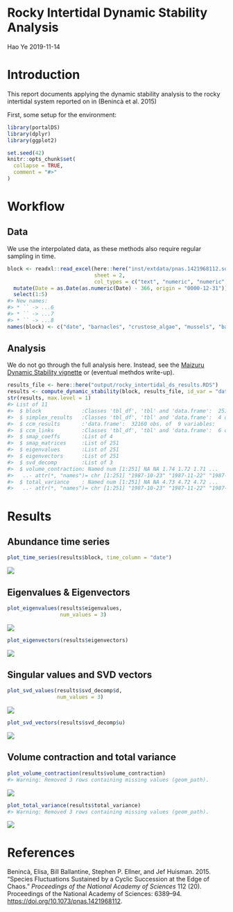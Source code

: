 Rocky Intertidal Dynamic Stability Analysis
================
Hao Ye
2019-11-14

# Introduction

This report documents applying the dynamic stability analysis to the
rocky intertidal system reported on in (Benincà et al. 2015)

First, some setup for the environment:

``` r
library(portalDS)
library(dplyr)
library(ggplot2)

set.seed(42)
knitr::opts_chunk$set(
  collapse = TRUE,
  comment = "#>"
)
```

# Workflow

## Data

We use the interpolated data, as these methods also require regular
sampling in
time.

``` r
block <- readxl::read_excel(here::here("inst/extdata/pnas.1421968112.sd01.xlsx"), 
                            sheet = 2, 
                            col_types = c("text", "numeric", "numeric", "numeric", "numeric", "guess", "guess", "guess")) %>%
  mutate(Date = as.Date(as.numeric(Date) - 366, origin = "0000-12-31")) %>%
  select(1:5)
#> New names:
#> * `` -> ...6
#> * `` -> ...7
#> * `` -> ...8
names(block) <- c("date", "barnacles", "crustose_algae", "mussels", "bare_rock")
```

## Analysis

We do not go through the full analysis here. Instead, see the [Maizuru
Dynamic Stability
vignette](https://ha0ye.github.io/portalDS/articles/maizuru-dynamic-stability.html)
or (eventual methdos write-up).

``` r
results_file <- here::here("output/rocky_intertidal_ds_results.RDS")
results <- compute_dynamic_stability(block, results_file, id_var = "date")
str(results, max.level = 1)
#> List of 11
#>  $ block             :Classes 'tbl_df', 'tbl' and 'data.frame':  251 obs. of  5 variables:
#>  $ simplex_results   :Classes 'tbl_df', 'tbl' and 'data.frame':  4 obs. of  5 variables:
#>  $ ccm_results       :'data.frame':  32160 obs. of  9 variables:
#>  $ ccm_links         :Classes 'tbl_df', 'tbl' and 'data.frame':  6 obs. of  5 variables:
#>  $ smap_coeffs       :List of 4
#>  $ smap_matrices     :List of 251
#>  $ eigenvalues       :List of 251
#>  $ eigenvectors      :List of 251
#>  $ svd_decomp        :List of 3
#>  $ volume_contraction: Named num [1:251] NA NA 1.74 1.72 1.71 ...
#>   ..- attr(*, "names")= chr [1:251] "1987-10-23" "1987-11-22" "1987-12-22" "1988-01-21" ...
#>  $ total_variance    : Named num [1:251] NA NA 4.73 4.72 4.72 ...
#>   ..- attr(*, "names")= chr [1:251] "1987-10-23" "1987-11-22" "1987-12-22" "1988-01-21" ...
```

# Results

## Abundance time series

``` r
plot_time_series(results$block, time_column = "date")
```

![](intertidal_analysis_files/figure-gfm/unnamed-chunk-3-1.png)<!-- -->

## Eigenvalues & Eigenvectors

``` r
plot_eigenvalues(results$eigenvalues, 
                 num_values = 3)
```

![](intertidal_analysis_files/figure-gfm/unnamed-chunk-4-1.png)<!-- -->

``` r
plot_eigenvectors(results$eigenvectors)
```

![](intertidal_analysis_files/figure-gfm/unnamed-chunk-5-1.png)<!-- -->

## Singular values and SVD vectors

``` r
plot_svd_values(results$svd_decomp$d, 
                num_values = 3)
```

![](intertidal_analysis_files/figure-gfm/unnamed-chunk-6-1.png)<!-- -->

``` r
plot_svd_vectors(results$svd_decomp$u)
```

![](intertidal_analysis_files/figure-gfm/unnamed-chunk-7-1.png)<!-- -->

## Volume contraction and total variance

``` r
plot_volume_contraction(results$volume_contraction)
#> Warning: Removed 3 rows containing missing values (geom_path).
```

![](intertidal_analysis_files/figure-gfm/unnamed-chunk-8-1.png)<!-- -->

``` r
plot_total_variance(results$total_variance)
#> Warning: Removed 3 rows containing missing values (geom_path).
```

![](intertidal_analysis_files/figure-gfm/unnamed-chunk-9-1.png)<!-- -->

# References

<div id="refs" class="references">

<div id="ref-Beninca_2015">

Benincà, Elisa, Bill Ballantine, Stephen P. Ellner, and Jef Huisman.
2015. “Species Fluctuations Sustained by a Cyclic Succession at the Edge
of Chaos.” *Proceedings of the National Academy of Sciences* 112 (20).
Proceedings of the National Academy of Sciences: 6389–94.
<https://doi.org/10.1073/pnas.1421968112>.

</div>

</div>
